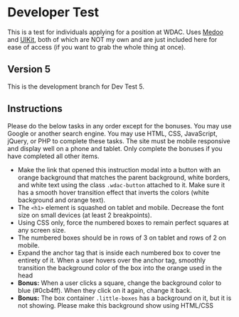 Developer Test
==============

This is a test for individuals applying for a position at WDAC. Uses [Medoo](http://medoo.in/) and [UIKit](https://getuikit.com), both of which are NOT my own and are just included here for ease of access (if you want to grab the whole thing at once).

Version 5
---------
This is the development branch for Dev Test 5.

Instructions
------------

Please do the below tasks in any order except for the bonuses. You may use Google or another search engine. You may use HTML, CSS, JavaScript, jQuery, or PHP to complete these tasks. The site must be mobile responsive and display well on a phone and tablet. Only complete the bonuses if you have completed all other items.

  * Make the link that opened this instruction modal into a button with an orange background that matches the parent background, white borders, and white text using the class `.wdac-button` attached to it. Make sure it has a smooth hover transition effect that inverts the colors (white background and orange text).
  * The `<h1>` element is squashed on tablet and mobile. Decrease the font size on small devices (at least 2 breakpoints).
  * Using CSS only, force the numbered boxes to remain perfect squares at any screen size.
  * The numbered boxes should be in rows of 3 on tablet and rows of 2 on mobile.
  * Expand the anchor tag that is inside each numbered box to cover tne entirety of it. When a user hovers over the anchor tag, smoothly transition the background color of the box into the orange used in the head
  * **Bonus:** When a user clicks a square, change the background color to blue (#0cb4ff). When they click on it again, change it back.
  * **Bonus:** The box container `.little-boxes` has a background on it, but it is not showing. Please make this background show using HTML/CSS